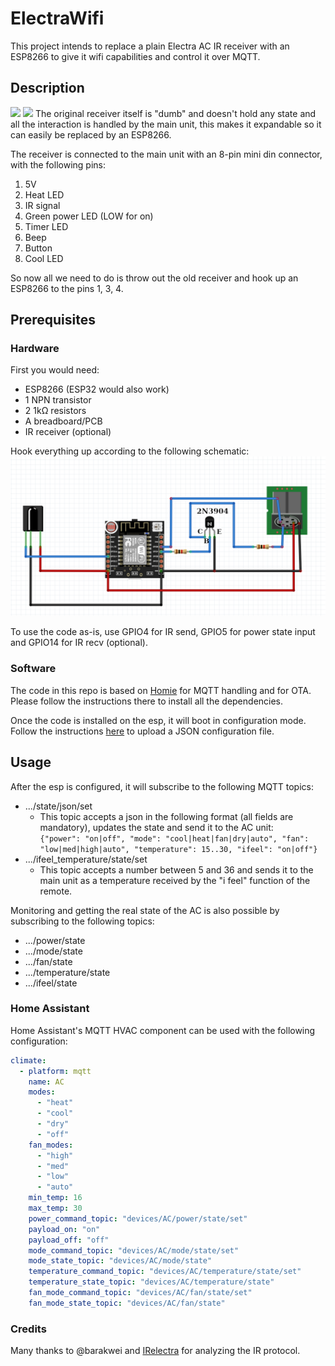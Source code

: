 # ElectraWifi
This project intends to replace a plain Electra AC IR receiver with an ESP8266 to give it wifi capabilities and control it over MQTT.

## Description
![](images/receiver2.jpg)
![](images/receiver.jpg)
The original receiver itself is "dumb" and doesn't hold any state and all the interaction is handled by the main unit, this makes it expandable so it can easily be replaced by an ESP8266.

The receiver is connected to the main unit with an 8-pin mini din connector, with the following pins:

1. 5V
2. Heat LED
3. IR signal
4. Green power LED (LOW for on)
5. Timer LED
6. Beep
7. Button
8. Cool LED

So now all we need to do is throw out the old receiver and hook up an ESP8266 to the pins 1, 3, 4.

## Prerequisites
### Hardware
First you would need:
- ESP8266 (ESP32 would also work)
- 1 NPN transistor
- 2 1kΩ resistors
- A breadboard/PCB
- IR receiver (optional)

Hook everything up according to the following schematic:
![](images/schematic.png)

To use the code as-is, use GPIO4 for IR send, GPIO5 for power state input and GPIO14 for IR recv (optional).

### Software
The code in this repo is based on [Homie](https://github.com/homieiot/homie-esp8266) for MQTT handling and for OTA.
Please follow the instructions there to install all the dependencies.

Once the code is installed on the esp, it will boot in configuration mode. Follow the instructions [here](https://homieiot.github.io/homie-esp8266/docs/2.0.0/configuration/json-configuration-file/) to upload a JSON configuration file.

## Usage
After the esp is configured, it will subscribe to the following MQTT topics:
- .../state/json/set 
  - This topic accepts a json in the following format (all fields are mandatory), updates the state and send it to the AC unit:   
  `{"power": "on|off", "mode": "cool|heat|fan|dry|auto", "fan": "low|med|high|auto", "temperature": 15..30, "ifeel": "on|off"}`
- .../ifeel_temperature/state/set
  - This topic accepts a number between 5 and 36 and sends it to the main unit as a temperature received by the "i feel" function of the remote.
  
Monitoring and getting the real state of the AC is also possible by subscribing to the following topics:
- .../power/state
- .../mode/state
- .../fan/state
- .../temperature/state
- .../ifeel/state

### Home Assistant
Home Assistant's MQTT HVAC component can be used with the following configuration:
```yaml
climate:
  - platform: mqtt
    name: AC
    modes:
      - "heat"
      - "cool"
      - "dry"
      - "off"
    fan_modes:
      - "high"
      - "med"
      - "low"
      - "auto"
    min_temp: 16
    max_temp: 30
    power_command_topic: "devices/AC/power/state/set"
    payload_on: "on"
    payload_off: "off"
    mode_command_topic: "devices/AC/mode/state/set"
    mode_state_topic: "devices/AC/mode/state"
    temperature_command_topic: "devices/AC/temperature/state/set"
    temperature_state_topic: "devices/AC/temperature/state"
    fan_mode_command_topic: "devices/AC/fan/state/set"
    fan_mode_state_topic: "devices/AC/fan/state"
```


### Credits
Many thanks to @barakwei and [IRelectra](https://github.com/barakwei/IRelectra) for analyzing the IR protocol.

